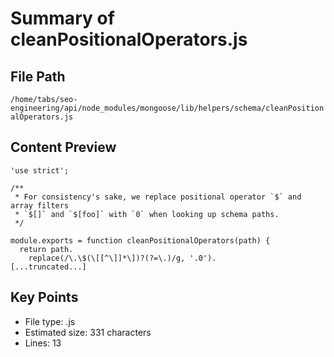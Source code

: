 # Summary of cleanPositionalOperators.js
  
## File Path
`/home/tabs/seo-engineering/api/node_modules/mongoose/lib/helpers/schema/cleanPositionalOperators.js`

## Content Preview
```
'use strict';

/**
 * For consistency's sake, we replace positional operator `$` and array filters
 * `$[]` and `$[foo]` with `0` when looking up schema paths.
 */

module.exports = function cleanPositionalOperators(path) {
  return path.
    replace(/\.\$(\[[^\]]*\])?(?=\.)/g, '.0').
[...truncated...]
```

## Key Points
- File type: .js
- Estimated size: 331 characters
- Lines: 13
